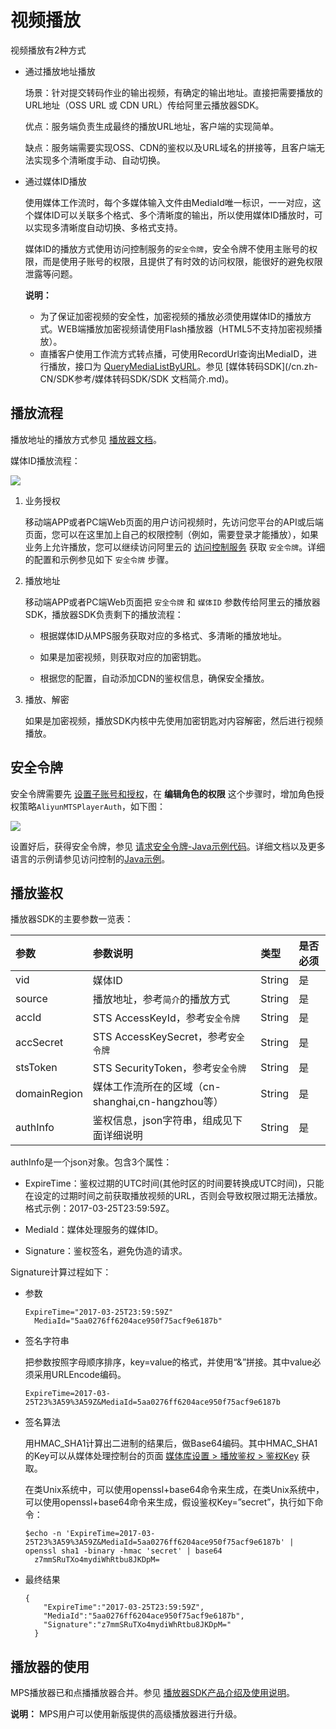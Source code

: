 # 视频播放

视频播放有2种方式

-   通过播放地址播放

    场景：针对提交转码作业的输出视频，有确定的输出地址。直接把需要播放的URL地址（OSS URL 或 CDN URL）传给阿里云播放器SDK。

    优点：服务端负责生成最终的播放URL地址，客户端的实现简单。

    缺点：服务端需要实现OSS、CDN的鉴权以及URL域名的拼接等，且客户端无法实现多个清晰度手动、自动切换。

-   通过媒体ID播放

    使用媒体工作流时，每个多媒体输入文件由MediaId唯一标识，一一对应，这个媒体ID可以关联多个格式、多个清晰度的输出，所以使用媒体ID播放时，可以实现多清晰度自动切换、多格式支持。

    媒体ID的播放方式使用访问控制服务的`安全令牌`，安全令牌不使用主账号的权限，而是使用子账号的权限，且提供了有时效的访问权限，能很好的避免权限泄露等问题。

    **说明：**

    -   为了保证加密视频的安全性，加密视频的播放必须使用媒体ID的播放方式。WEB端播放加密视频请使用Flash播放器（HTML5不支持加密视频播放）。
    -   直播客户使用工作流方式转点播，可使用RecordUrl查询出MediaID，进行播放，接口为 [QueryMediaListByURL](/cn.zh-CN/API参考/媒体接口/查询媒体-使用OSS文件地址.md)。参见 [媒体转码SDK](/cn.zh-CN/SDK参考/媒体转码SDK/SDK 文档简介.md)。

## 播放流程

播放地址的播放方式参见 [播放器文档](/cn.zh-CN/开发指南/上传视频文件/视频播放.md)。

媒体ID播放流程：

![](https://static-aliyun-doc.oss-accelerate.aliyuncs.com/assets/img/zh-CN/0537884951/p12344.png)

1.  业务授权

    移动端APP或者PC端Web页面的用户访问视频时，先访问您平台的API或后端页面，您可以在这里加上自己的权限控制（例如，需要登录才能播放），如果业务上允许播放，您可以继续访问阿里云的 [访问控制服务](https://www.aliyun.com/product/ram?spm=a2c4g.11186623.2.18.60e8354fvb7QTO) 获取 `安全令牌`。详细的配置和示例参见如下 `安全令牌` 步骤。

2.  播放地址

    移动端APP或者PC端Web页面把 `安全令牌` 和 `媒体ID` 参数传给阿里云的播放器SDK，播放器SDK负责剩下的播放流程：

    -   根据媒体ID从MPS服务获取对应的多格式、多清晰的播放地址。

    -   如果是加密视频，则获取对应的加密钥匙。

    -   根据您的配置，自动添加CDN的鉴权信息，确保安全播放。

3.  播放、解密

    如果是加密视频，播放SDK内核中先使用加密钥匙对内容解密，然后进行视频播放。


## 安全令牌

安全令牌需要先 [设置子账号和授权]()，在 **编辑角色的权限** 这个步骤时，增加角色授权策略`AliyunMTSPlayerAuth`，如下图：

![](https://static-aliyun-doc.oss-accelerate.aliyuncs.com/assets/img/zh-CN/0537884951/p12345.png)

设置好后，获得安全令牌，参见 [请求安全令牌-Java示例代码]()。详细文档以及更多语言的示例请参见访问控制的[Java示例](/cn.zh-CN/SDK参考/SDK参考（STS）/Java示例.md)。

## 播放鉴权

播放器SDK的主要参数一览表：

|参数|参数说明|类型|是否必须|
|:-|:---|:-|:---|
|vid|媒体ID|String|是|
|source|播放地址，参考`简介`的播放方式|String|是|
|accId|STS AccessKeyId，参考`安全令牌`|String|是|
|accSecret|STS AccessKeySecret，参考`安全令牌`|String|是|
|stsToken|STS SecurityToken，参考`安全令牌`|String|是|
|domainRegion|媒体工作流所在的区域（cn-shanghai,cn-hangzhou等）|String|是|
|authInfo|鉴权信息，json字符串，组成见下面详细说明|String|是|

authInfo是一个json对象。包含3个属性：

-   ExpireTime：鉴权过期的UTC时间\(其他时区的时间要转换成UTC时间\)，只能在设定的过期时间之前获取播放视频的URL，否则会导致权限过期无法播放。格式示例：2017-03-25T23:59:59Z。

-   MediaId：媒体处理服务的媒体ID。

-   Signature：鉴权签名，避免伪造的请求。


Signature计算过程如下：

-   参数

    ```
    ExpireTime="2017-03-25T23:59:59Z"
      MediaId="5aa0276ff6204ace950f75acf9e6187b"
    ```

-   签名字符串

    把参数按照字母顺序排序，key=value的格式，并使用“&”拼接。其中value必须采用URLEncode编码。

    ```
    ExpireTime=2017-03-25T23%3A59%3A59Z&MediaId=5aa0276ff6204ace950f75acf9e6187b
    ```

-   签名算法

    用HMAC\_SHA1计算出二进制的结果后，做Base64编码。其中HMAC\_SHA1的Key可以从媒体处理控制台的页面 [媒体库设置 \> 播放鉴权 \> 鉴权Key](https://mts.console.aliyun.com/?spm=a2c4g.11186623.2.23.60e8354fvb7QTO#/vod/mediaSettings/acl) 获取。

    在类Unix系统中，可以使用openssl+base64命令来生成，在类Unix系统中，可以使用openssl+base64命令来生成，假设鉴权Key=”secret”，执行如下命令：

    ```
    $echo -n 'ExpireTime=2017-03-25T23%3A59%3A59Z&MediaId=5aa0276ff6204ace950f75acf9e6187b' | openssl sha1 -binary -hmac 'secret' | base64
      z7mmSRuTXo4mydiWhRtbu8JKDpM=
    ```

-   最终结果

    ```
    {
        "ExpireTime":"2017-03-25T23:59:59Z",
        "MediaId":"5aa0276ff6204ace950f75acf9e6187b",
        "Signature":"z7mmSRuTXo4mydiWhRtbu8JKDpM="
      }
    ```


## 播放器的使用

MPS播放器已和点播播放器合并。参见 [播放器SDK产品介绍及使用说明](https://help.aliyun.com/document_detail/125579.html?spm=a2c4g.11186623.6.1056.2de24b63Z71esE)。

**说明：** MPS用户可以使用新版提供的高级播放器进行升级。

